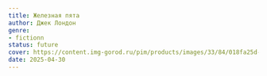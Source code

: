 ```yaml
---
title: Железная пята
author: Джек Лондон
genre:
- fictionn
status: future
cover: https://content.img-gorod.ru/pim/products/images/33/84/018fa25d-ac51-7587-b188-ffe7f1a93384.jpg
date: 2025-04-30
---
```


